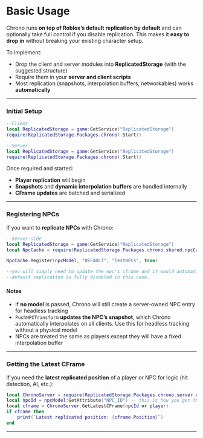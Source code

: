 # Basic Usage

Chrono runs **on top of Roblox’s default replication by default** and can optionally take full control if you disable replication. This makes it **easy to drop in** without breaking your existing character setup.


To implement:

- Drop the client and server modules into **ReplicatedStorage** (with the suggested structure)  
- Require them in your **server and client scripts**  
- Most replication (snapshots, interpolation buffers, networkables) works **automatically**

---

### Initial Setup

```lua
--Client
local ReplicatedStorage = game:GetService("ReplicatedStorage")
require(ReplicatedStorage.Packages.chrono).Start()
```
```lua
--Server
local ReplicatedStorage = game:GetService("ReplicatedStorage")
require(ReplicatedStorage.Packages.chrono).Start()
```
Once required and started:

- **Player replication** will begin
- **Snapshots** and **dynamic interpolation buffers** are handled internally  
- **CFrame updates** are batched and serialized 

---

### Registering NPCs

If you want to **replicate NPCs** with Chrono:
```lua
--Server-side
local ReplicatedStorage = game:GetService("ReplicatedStorage")
local NpcCache = require(ReplicatedStorage.Packages.chrono.shared.npcCache)

NpcCache.Register(npcModel, "DEFAULT", "TestNPCs", true)

--you will simply need to update the npc's cframe and it would automatically be replicated.
--default replication is fully disabled in this case.
```

#### Notes

- If **no model** is passed, Chrono will still create a server‑owned NPC entry for headless tracking
- `PushNPCTransform` **updates the NPC’s snapshot**, which Chrono automatically interpolates on all clients. Use this for headless tracking without a physical model
- NPCs are treated the same as players except they will have a fixed interpolation buffer

---

### Getting the Latest CFrame

If you need the **latest replicated position** of a player or NPC for logic (hit detection, AI, etc.):
```lua
local ChronoServer = require(ReplicatedStorage.Packages.chrono.server.replicate)
local npcId = npcModel:GetAttribute("NPC_ID") -- this is how you get the id from an npc model
local cframe = ChronoServer.GetLatestCFrame(npcId or player)
if cframe then
    print(`Latest replicated position: {cframe.Position}`)
end
```
---
